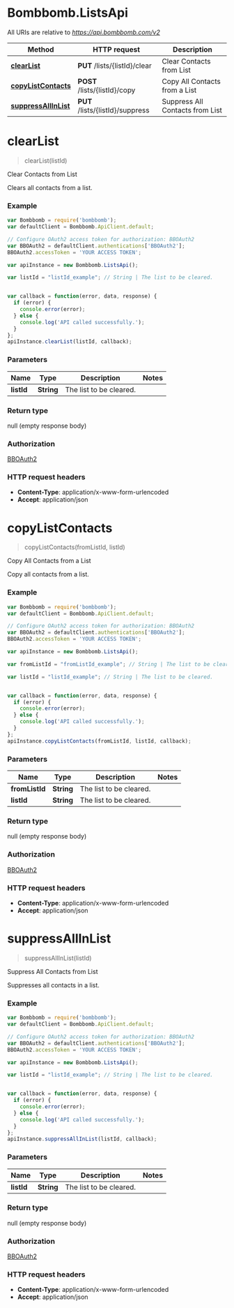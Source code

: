 # Bombbomb.ListsApi

All URIs are relative to *https://api.bombbomb.com/v2*

Method | HTTP request | Description
------------- | ------------- | -------------
[**clearList**](ListsApi.md#clearList) | **PUT** /lists/{listId}/clear | Clear Contacts from List
[**copyListContacts**](ListsApi.md#copyListContacts) | **POST** /lists/{listId}/copy | Copy All Contacts from a List
[**suppressAllInList**](ListsApi.md#suppressAllInList) | **PUT** /lists/{listId}/suppress | Suppress All Contacts from List


<a name="clearList"></a>
# **clearList**
> clearList(listId)

Clear Contacts from List

Clears all contacts from a list.

### Example
```javascript
var Bombbomb = require('bombbomb');
var defaultClient = Bombbomb.ApiClient.default;

// Configure OAuth2 access token for authorization: BBOAuth2
var BBOAuth2 = defaultClient.authentications['BBOAuth2'];
BBOAuth2.accessToken = 'YOUR ACCESS TOKEN';

var apiInstance = new Bombbomb.ListsApi();

var listId = "listId_example"; // String | The list to be cleared.


var callback = function(error, data, response) {
  if (error) {
    console.error(error);
  } else {
    console.log('API called successfully.');
  }
};
apiInstance.clearList(listId, callback);
```

### Parameters

Name | Type | Description  | Notes
------------- | ------------- | ------------- | -------------
 **listId** | **String**| The list to be cleared. | 

### Return type

null (empty response body)

### Authorization

[BBOAuth2](../README.md#BBOAuth2)

### HTTP request headers

 - **Content-Type**: application/x-www-form-urlencoded
 - **Accept**: application/json

<a name="copyListContacts"></a>
# **copyListContacts**
> copyListContacts(fromListId, listId)

Copy All Contacts from a List

Copy all contacts from a list.

### Example
```javascript
var Bombbomb = require('bombbomb');
var defaultClient = Bombbomb.ApiClient.default;

// Configure OAuth2 access token for authorization: BBOAuth2
var BBOAuth2 = defaultClient.authentications['BBOAuth2'];
BBOAuth2.accessToken = 'YOUR ACCESS TOKEN';

var apiInstance = new Bombbomb.ListsApi();

var fromListId = "fromListId_example"; // String | The list to be cleared.

var listId = "listId_example"; // String | The list to be cleared.


var callback = function(error, data, response) {
  if (error) {
    console.error(error);
  } else {
    console.log('API called successfully.');
  }
};
apiInstance.copyListContacts(fromListId, listId, callback);
```

### Parameters

Name | Type | Description  | Notes
------------- | ------------- | ------------- | -------------
 **fromListId** | **String**| The list to be cleared. | 
 **listId** | **String**| The list to be cleared. | 

### Return type

null (empty response body)

### Authorization

[BBOAuth2](../README.md#BBOAuth2)

### HTTP request headers

 - **Content-Type**: application/x-www-form-urlencoded
 - **Accept**: application/json

<a name="suppressAllInList"></a>
# **suppressAllInList**
> suppressAllInList(listId)

Suppress All Contacts from List

Suppresses all contacts in a list.

### Example
```javascript
var Bombbomb = require('bombbomb');
var defaultClient = Bombbomb.ApiClient.default;

// Configure OAuth2 access token for authorization: BBOAuth2
var BBOAuth2 = defaultClient.authentications['BBOAuth2'];
BBOAuth2.accessToken = 'YOUR ACCESS TOKEN';

var apiInstance = new Bombbomb.ListsApi();

var listId = "listId_example"; // String | The list to be cleared.


var callback = function(error, data, response) {
  if (error) {
    console.error(error);
  } else {
    console.log('API called successfully.');
  }
};
apiInstance.suppressAllInList(listId, callback);
```

### Parameters

Name | Type | Description  | Notes
------------- | ------------- | ------------- | -------------
 **listId** | **String**| The list to be cleared. | 

### Return type

null (empty response body)

### Authorization

[BBOAuth2](../README.md#BBOAuth2)

### HTTP request headers

 - **Content-Type**: application/x-www-form-urlencoded
 - **Accept**: application/json

